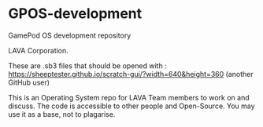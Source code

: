 # GPOS-development
GamePod OS development repository

LAVA Corporation.

These are .sb3 files that should be opened with : https://sheeptester.github.io/scratch-gui/?width=640&height=360 (another GitHub user)

This is an Operating System repo for LAVA Team members to work on and discuss. 
The code is accessible to other people and Open-Source. You may use it as a base, not to plagarise.
